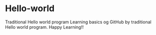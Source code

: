 # Hello-world
Traditional Hello world program
Learning basics og GitHub by traditional Hello world program. Happy Learning!!
